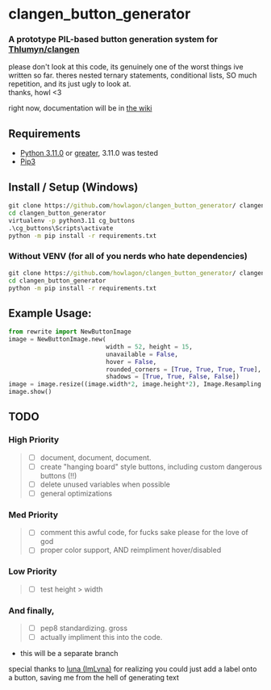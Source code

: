 # clangen_button_generator
### A prototype PIL-based button generation system for [Thlumyn/clangen](https://github.com/Thlumyn/clangen)
  
please don't look at this code, its genuinely one of the worst things ive written so far. theres nested ternary statements, conditional lists, SO much repetition, and its just ugly to look at.  
thanks, howl <3

right now, documentation will be in [the wiki](https://github.com/howlagon/clangen_button_generator/wiki/)

## Requirements
- [Python 3.11.0](https://www.python.org/downloads/release/python-3110/) or [greater](https://www.python.org/downloads/), 3.11.0 was tested  
- [Pip3](https://pip.pypa.io/en/stable/installation/)

## Install / Setup (Windows)
```bat
git clone https://github.com/howlagon/clangen_button_generator/ clangen_button_generator
cd clangen_button_generator
virtualenv -p python3.11 cg_buttons
.\cg_buttons\Scripts\activate
python -m pip install -r requirements.txt
```
### Without VENV (for all of you nerds who hate dependencies)
```bat
git clone https://github.com/howlagon/clangen_button_generator/ clangen_button_generator
cd clangen_button_generator
python -m pip install -r requirements.txt
```

## Example Usage:
```py
from rewrite import NewButtonImage
image = NewButtonImage.new(
                           width = 52, height = 15,
                           unavailable = False,
                           hover = False,
                           rounded_corners = [True, True, True, True],
                           shadows = [True, True, False, False])
image = image.resize((image.width*2, image.height*2), Image.Resampling.NEAREST) # optional, but may(?) save time
image.show()
```

## TODO
### High Priority
> - [ ] document, document, document. 
> - [ ] create "hanging board" style buttons, including custom dangerous buttons (!!)
> - [ ] delete unused variables when possible
> - [ ] general optimizations
### Med Priority
> - [ ] comment this awful code, for fucks sake please for the love of god
> - [ ] proper color support, AND reimpliment hover/disabled
### Low Priority
> - [ ] test height > width
### And finally,
> - [ ] pep8 standardizing. gross
> - [ ] actually impliment this into the code. 
  - this will be a separate branch

special thanks to [luna (ImLvna)](https://github.com/ImLvna) for realizing you could just add a label onto a button, saving me from the hell of generating text